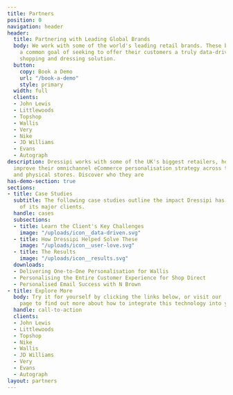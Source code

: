 ```yaml
---
title: Partners
position: 0
navigation: header
header:
  title: Partnering with Leading Global Brands
  body: We work with some of the world's leading retail brands. These brands share
    a common goal of seeking to offer their customers a truly data-driven, personalised
    shopping and dressing solution.
  button:
    copy: Book a Demo
    url: "/book-a-demo"
    style: primary
  width: full
  clients:
  - John Lewis
  - Littlewoods
  - Topshop
  - Wallis
  - Very
  - Nike
  - JD Williams
  - Evans
  - Autograph
description: Dressipi works with some of the UK's biggest retailers, helping them
  improve their omnichannel eCommerce personalisation strategy across their online
  and physical stores. Discover who they are
has-demo-section: true
sections:
- title: Case Studies
  subtitle: The following case studies outline the impact Dressipi has had on some
    of its major clients.
  handle: cases
  subsections:
  - title: Learn the Client's Key Challenges
    image: "/uploads/icon__data-driven.svg"
  - title: How Dressipi Helped Solve These
    image: "/uploads/icon__user-love.svg"
  - title: The Results
    image: "/uploads/icon__results.svg"
  downloads:
  - Delivering One-to-One Personalisation for Wallis
  - Personalising the Entire Customer Experience for Shop Direct
  - Personalised Email Success with N Brown
- title: Explore More
  body: Try it for yourself by clicking the links below, or visit our [How it Works](/how-it-works)
    page to find out more about how to integrate this technology into your own site.
  handle: call-to-action
  clients:
  - John Lewis
  - Littlewoods
  - Topshop
  - Nike
  - Wallis
  - JD Williams
  - Very
  - Evans
  - Autograph
layout: partners
---
```


